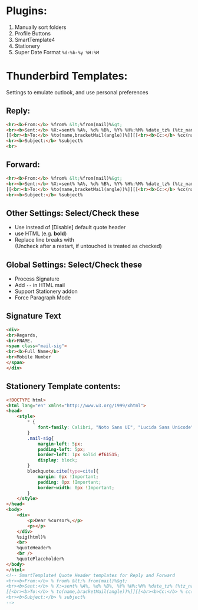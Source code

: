 # Plugins:
1. Manually sort folders
2. Profile Buttons
3. SmartTemplate4
4. Stationery
5. Super Date Format `%d-%b-%y %H:%M`

# Thunderbird Templates:

Settings to emulate outlook, and use personal preferences

## Reply:
```html
<hr><b>From:</b> %from% &lt;%from(mail)%&gt;
<br><b>Sent:</b> %X:=sent% %A%, %d% %B%, %Y% %H%:%M% %date_tz% (%tz_name(1)%)
[[<br><b>To:</b> %to(name,bracketMail(angle))%]][[<br><b>Cc:</b> %cc(name,bracketMail(angle))%]]
<br><b>Subject:</b> %subject%
<br>
```


## Forward:
```html
<hr><b>From:</b> %from% &lt;%from(mail)%&gt;
<br><b>Sent:</b> %X:=sent% %A%, %d% %B%, %Y% %H%:%M% %date_tz% (%tz_name(1)%)
[[<br><b>To:</b> %to(name,bracketMail(angle))%]][[<br><b>Cc:</b> %cc(name,bracketMail(angle))%]]
<br><b>Subject:</b> %subject%
```


## Other Settings: Select/Check these
- Use instead of [Disable] default quote header
- use HTML (e.g. <b>bold</b>)
- Replace line breaks with <br> (Uncheck after a restart, if untouched is treated as checked)

## Global Settings: Select/Check these
- Process Signature
- Add `--` in HTML mail
- Support Stationery addon
- Force Paragraph Mode


## Signature Text
```html
<div>
<br>Regards,
<br>FNAME.
<span class="mail-sig">
<br><b>Full Name</b>
<br>Mobile Number
</span>
</div>
```

## Stationery Template contents:
```html
<!DOCTYPE html>
<html lang="en" xmlns="http://www.w3.org/1999/xhtml">
<head>
	<style>
		* {
			font-family: Calibri, "Noto Sans UI", "Lucida Sans Unicode", sans-serif;
		}
		.mail-sig{
			margin-left: 5px;
			padding-left: 5px;
			border-left: 1px solid #f61515;
			display: block;
		}
		blockquote.cite[type=cite]{
			margin: 0px !Important;
			padding: 0px !Important;
			border-width: 0px !Important;
		}
	</style>
</head>
<body>
	<div>
		<p>Dear %cursor%,</p>
		<p></p>
	</div>
	%sig(html)%
	<br>
	%quoteHeader%
	<br />
	%quotePlaceholder%
</body>
</html>
<!-- SmartTemplate4 Quote Header templates for Reply and Forward
<hr><b>From:</b> % from% &lt;% from(mail)%&gt;
<br><b>Sent:</b> % X:=sent% %A%, %d% %B%, %Y% %H%:%M% %date_tz% (%tz_name(1)%)
[[<br><b>To:</b> % to(name,bracketMail(angle))%]][[<br><b>Cc:</b> % cc(name,bracketMail(angle))%]]
<br><b>Subject:</b> % subject%
-->
```
